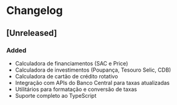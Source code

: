 # Changelog

## [Unreleased]

### Added

- Calculadora de financiamentos (SAC e Price)
- Calculadora de investimentos (Poupança, Tesouro Selic, CDB)
- Calculadora de cartão de crédito rotativo
- Integração com APIs do Banco Central para taxas atualizadas
- Utilitários para formatação e conversão de taxas
- Suporte completo ao TypeScript